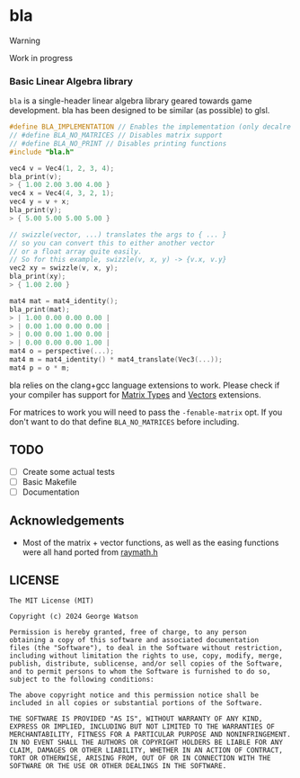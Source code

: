 # bla

> [!WARNING]
> Work in progress

### Basic Linear Algebra library

`bla` is a single-header linear algebra library geared towards game development. bla has been designed to be similar (as possible) to glsl.

```c
#define BLA_IMPLEMENTATION // Enables the implementation (only decalre once)
// #define BLA_NO_MATRICES // Disables matrix support
// #define BLA_NO_PRINT // Disables printing functions
#include "bla.h"

vec4 v = Vec4(1, 2, 3, 4);
bla_print(v);
> { 1.00 2.00 3.00 4.00 }
vec4 x = Vec4(4, 3, 2, 1);
vec4 y = v + x;
bla_print(y);
> { 5.00 5.00 5.00 5.00 }

// swizzle(vector, ...) translates the args to { ... }
// so you can convert this to either another vector
// or a float array quite easily.
// So for this example, swizzle(v, x, y) -> {v.x, v.y}
vec2 xy = swizzle(v, x, y);
bla_print(xy);
> { 1.00 2.00 }

mat4 mat = mat4_identity();
bla_print(mat);
> | 1.00 0.00 0.00 0.00 |
> | 0.00 1.00 0.00 0.00 |
> | 0.00 0.00 1.00 0.00 |
> | 0.00 0.00 0.00 1.00 |
mat4 o = perspective(...);
mat4 m = mat4_identity() * mat4_translate(Vec3(...));
mat4 p = o * m;
```

bla relies on the clang+gcc language extensions to work. Please check if your compiler has support for [Matrix Types](https://clang.llvm.org/docs/LanguageExtensions.html#matrix-types) and [Vectors](https://clang.llvm.org/docs/LanguageExtensions.html#vectors-and-extended-vectors) extensions.

For matrices to work you will need to pass the `-fenable-matrix` opt. If you don't want to do that define `BLA_NO_MATRICES` before including.

## TODO

- [ ] Create some actual tests
- [ ] Basic Makefile
- [ ] Documentation

## Acknowledgements

- Most of the matrix + vector functions, as well as the easing functions were all hand ported from [raymath.h](https://github.com/raysan5/raylib/blob/master/src/raymath.h)

## LICENSE
```
The MIT License (MIT)

Copyright (c) 2024 George Watson

Permission is hereby granted, free of charge, to any person
obtaining a copy of this software and associated documentation
files (the "Software"), to deal in the Software without restriction,
including without limitation the rights to use, copy, modify, merge,
publish, distribute, sublicense, and/or sell copies of the Software,
and to permit persons to whom the Software is furnished to do so,
subject to the following conditions:

The above copyright notice and this permission notice shall be
included in all copies or substantial portions of the Software.

THE SOFTWARE IS PROVIDED "AS IS", WITHOUT WARRANTY OF ANY KIND,
EXPRESS OR IMPLIED, INCLUDING BUT NOT LIMITED TO THE WARRANTIES OF
MERCHANTABILITY, FITNESS FOR A PARTICULAR PURPOSE AND NONINFRINGEMENT.
IN NO EVENT SHALL THE AUTHORS OR COPYRIGHT HOLDERS BE LIABLE FOR ANY
CLAIM, DAMAGES OR OTHER LIABILITY, WHETHER IN AN ACTION OF CONTRACT,
TORT OR OTHERWISE, ARISING FROM, OUT OF OR IN CONNECTION WITH THE
SOFTWARE OR THE USE OR OTHER DEALINGS IN THE SOFTWARE.
```
